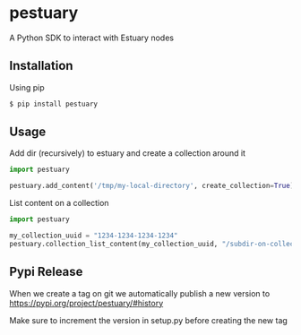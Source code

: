 # pestuary
A Python SDK to interact with Estuary nodes

## Installation
Using pip
```bash
$ pip install pestuary
```

## Usage

Add dir (recursively) to estuary and create a collection around it
```python
import pestuary

pestuary.add_content('/tmp/my-local-directory', create_collection=True)
```

List content on a collection
```python
import pestuary

my_collection_uuid = "1234-1234-1234-1234"
pestuary.collection_list_content(my_collection_uuid, "/subdir-on-collection")
```

## Pypi Release

When we create a tag on git we automatically publish a new version to https://pypi.org/project/pestuary/#history

Make sure to increment the version in setup.py before creating the new tag
